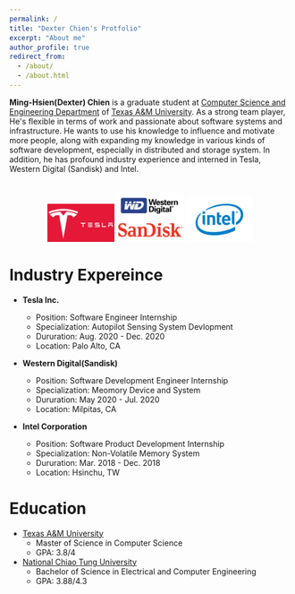```yaml
---
permalink: /
title: "Dexter Chien's Protfolio"
excerpt: "About me"
author_profile: true
redirect_from: 
  - /about/
  - /about.html
---
```



**Ming-Hsien(Dexter) Chien** is a graduate student at   [Computer Science and Engineering Department](https://engineering.tamu.edu/cse/index.html) of [Texas A&M University](https://www.tamu.edu/). As a strong team player, He's flexible in terms of work and passionate about software systems and infrastructure. He wants to use his knowledge to influence and motivate more people, along with expanding my knowledge in various kinds of software development, especially in distributed and storage system. In addition, he has profound industry experience and interned in Tesla, Western Digital (Sandisk) and Intel. 
<style>
.aligncenter {
    text-align: center;
    margin: 35px; 
}
</style>


<p class="aligncenter">
  <img src="images/Symbol-Tesla.jpg" width="120" />
  <img src="images/Western_Digital.jpg" width="120" /> 
  <img src="images/INTEL_LOGO.jpg" width="120" />

</p>


Industry Expereince
======
* **Tesla Inc.** 
    * Position: Software Engineer Internship 
    * Specialization: Autopilot Sensing System Devlopment 
    * Dururation: Aug. 2020 - Dec. 2020
    * Location: Palo Alto, CA

* **Western Digital(Sandisk)**
    * Position: Software Development Engineer Internship 
    * Specialization: Meomory Device and System
    * Dururation: May 2020 - Jul. 2020
    * Location: Milpitas, CA 
* **Intel Corporation**
    * Position: Software Product Development Internship 
    * Specialization: Non-Volatile Memory System
    * Dururation: Mar. 2018 - Dec. 2018
    * Location: Hsinchu, TW

Education
======
*    [Texas A&M University](https://www.tamu.edu/)
        *    Master of Science in Computer Science  
        *    GPA: 3.8/4
*    [National Chiao Tung University](https://www.nctu.edu.tw/en)
        *    Bachelor of Science in Electrical and Computer Engineering
        *    GPA: 3.88/4.3
